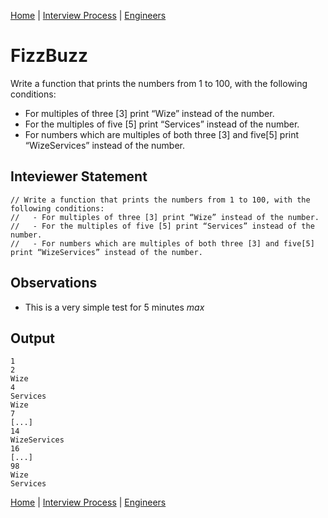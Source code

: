 [Home](../../../../README.md) |
[Interview Process](../../../README.md) |
[Engineers](../../README.md)

# FizzBuzz

Write a function that prints the numbers from 1 to 100, with the following conditions:
- For multiples of three [3] print “Wize” instead of the number.
- For the multiples of five [5] print “Services” instead of the number.
- For numbers which are multiples of both three [3] and five[5] print “WizeServices” instead of the number.

## Inteviewer Statement
 ```
// Write a function that prints the numbers from 1 to 100, with the following conditions:
//   - For multiples of three [3] print “Wize” instead of the number.
//   - For the multiples of five [5] print “Services” instead of the number.
//   - For numbers which are multiples of both three [3] and five[5] print “WizeServices” instead of the number.
 ```

## Observations

- This is a very simple test for 5 minutes *max*

## Output
```
1
2
Wize
4
Services
Wize
7
[...]
14
WizeServices
16
[...]
98
Wize
Services
```

[Home](../../../../README.md) |
[Interview Process](../../../README.md) |
[Engineers](../../README.md)
